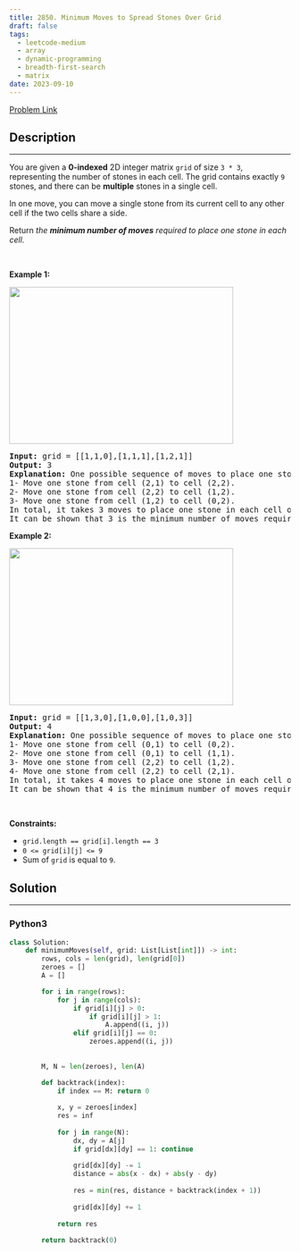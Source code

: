 ```yaml
---
title: 2850. Minimum Moves to Spread Stones Over Grid
draft: false
tags: 
  - leetcode-medium
  - array
  - dynamic-programming
  - breadth-first-search
  - matrix
date: 2023-09-10
---
```


[Problem Link](https://leetcode.com/problems/minimum-moves-to-spread-stones-over-grid/)

## Description

---
<p>You are given a <strong>0-indexed</strong> 2D integer matrix <code>grid</code> of size <code>3 * 3</code>, representing the number of stones in each cell. The grid contains exactly <code>9</code> stones, and there can be <strong>multiple</strong> stones in a single cell.</p>

<p>In one move, you can move a single stone from its current cell to any other cell if the two cells share a side.</p>

<p>Return <em>the <strong>minimum number of moves</strong> required to place one stone in each cell</em>.</p>

<p>&nbsp;</p>
<p><strong class="example">Example 1:</strong></p>
<img alt="" src="https://assets.leetcode.com/uploads/2023/08/23/example1-3.svg" style="width: 401px; height: 281px;" />
<pre>
<strong>Input:</strong> grid = [[1,1,0],[1,1,1],[1,2,1]]
<strong>Output:</strong> 3
<strong>Explanation:</strong> One possible sequence of moves to place one stone in each cell is: 
1- Move one stone from cell (2,1) to cell (2,2).
2- Move one stone from cell (2,2) to cell (1,2).
3- Move one stone from cell (1,2) to cell (0,2).
In total, it takes 3 moves to place one stone in each cell of the grid.
It can be shown that 3 is the minimum number of moves required to place one stone in each cell.
</pre>

<p><strong class="example">Example 2:</strong></p>
<img alt="" src="https://assets.leetcode.com/uploads/2023/08/23/example2-2.svg" style="width: 401px; height: 281px;" />
<pre>
<strong>Input:</strong> grid = [[1,3,0],[1,0,0],[1,0,3]]
<strong>Output:</strong> 4
<strong>Explanation:</strong> One possible sequence of moves to place one stone in each cell is:
1- Move one stone from cell (0,1) to cell (0,2).
2- Move one stone from cell (0,1) to cell (1,1).
3- Move one stone from cell (2,2) to cell (1,2).
4- Move one stone from cell (2,2) to cell (2,1).
In total, it takes 4 moves to place one stone in each cell of the grid.
It can be shown that 4 is the minimum number of moves required to place one stone in each cell.
</pre>

<p>&nbsp;</p>
<p><strong>Constraints:</strong></p>

<ul>
	<li><code>grid.length == grid[i].length == 3</code></li>
	<li><code>0 &lt;= grid[i][j] &lt;= 9</code></li>
	<li>Sum of <code>grid</code> is equal to <code>9</code>.</li>
</ul>


## Solution

---
### Python3
``` py title='minimum-moves-to-spread-stones-over-grid'
class Solution:
    def minimumMoves(self, grid: List[List[int]]) -> int:
        rows, cols = len(grid), len(grid[0])
        zeroes = []
        A = []

        for i in range(rows):
            for j in range(cols):
                if grid[i][j] > 0:
                    if grid[i][j] > 1:
                        A.append((i, j))
                elif grid[i][j] == 0:
                    zeroes.append((i, j))
        
        
        M, N = len(zeroes), len(A)

        def backtrack(index):
            if index == M: return 0
            
            x, y = zeroes[index]
            res = inf
            
            for j in range(N):
                dx, dy = A[j]
                if grid[dx][dy] == 1: continue
                    
                grid[dx][dy] -= 1
                distance = abs(x - dx) + abs(y - dy)
                
                res = min(res, distance + backtrack(index + 1))
                
                grid[dx][dy] += 1
            
            return res
                                 
        return backtrack(0)
            
            
```

